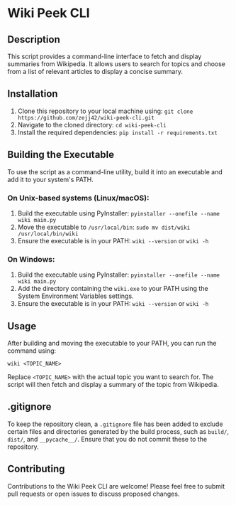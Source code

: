 # Wiki Peek CLI

## Description

This script provides a command-line interface to fetch and display summaries from Wikipedia. It allows users to search for topics and choose from a list of relevant articles to display a concise summary.

## Installation

1. Clone this repository to your local machine using:
   `git clone https://github.com/zejj42/wiki-peek-cli.git`
2. Navigate to the cloned directory:
   `cd wiki-peek-cli`
3. Install the required dependencies:
   `pip install -r requirements.txt`

## Building the Executable

To use the script as a command-line utility, build it into an executable and add it to your system's PATH.

### On Unix-based systems (Linux/macOS):

1. Build the executable using PyInstaller:
   `pyinstaller --onefile --name wiki main.py`
2. Move the executable to `/usr/local/bin`:
   `sudo mv dist/wiki /usr/local/bin/wiki`
3. Ensure the executable is in your PATH:
   `wiki --version` or `wiki -h`

### On Windows:

1. Build the executable using PyInstaller:
   `pyinstaller --onefile --name wiki main.py`
2. Add the directory containing the `wiki.exe` to your PATH using the System Environment Variables settings.
3. Ensure the executable is in your PATH:
   `wiki --version` or `wiki -h`

## Usage

After building and moving the executable to your PATH, you can run the command using:

`wiki <TOPIC_NAME>`

Replace `<TOPIC_NAME>` with the actual topic you want to search for. The script will then fetch and display a summary of the topic from Wikipedia.

## .gitignore

To keep the repository clean, a `.gitignore` file has been added to exclude certain files and directories generated by the build process, such as `build/`, `dist/`, and `__pycache__/`. Ensure that you do not commit these to the repository.

## Contributing

Contributions to the Wiki Peek CLI are welcome! Please feel free to submit pull requests or open issues to discuss proposed changes.
